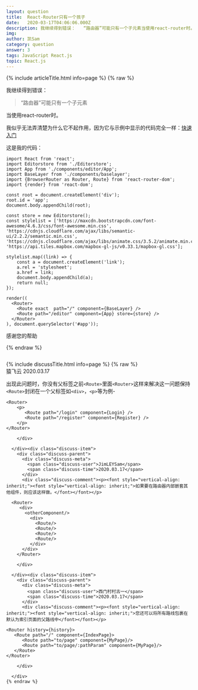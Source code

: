 ```yaml
---
layout: question
title:  React-Router只有一个孩子
date:   2020-03-17T04:06:06.000Z
description: 我继续得到错误：   “路由器”可能只有一个子元素当使用react-router时。我似乎无法弄清楚为什么它不起作用，因为它与示例中显示的...
img: 
author: 凯Sam
category: question
answer: 3
tags: JavaScript React.js
topic: React.js
---
```

<div class="article-root">
  <div class="article">
    {% include articleTitle.html info=page %}
    {% raw %}
    <div class="article-content"><p><font style="vertical-align: inherit;"><font style="vertical-align: inherit;">我继续得到错误： </font></font></p>

<blockquote>
  <p><font style="vertical-align: inherit;"><font style="vertical-align: inherit;">“路由器”可能只有一个子元素</font></font></p>
</blockquote>

<p><font style="vertical-align: inherit;"><font style="vertical-align: inherit;">当使用react-router时。</font></font></p>

<p><font style="vertical-align: inherit;"><font style="vertical-align: inherit;">我似乎无法弄清楚为什么它不起作用，因为它与示例中显示的代码完全一样：</font></font><a href="https://reacttraining.com/react-router/web/guides/quick-start" rel="nofollow noreferrer"><font style="vertical-align: inherit;"><font style="vertical-align: inherit;">快速入门</font></font></a> </p>

<p><font style="vertical-align: inherit;"><font style="vertical-align: inherit;">这是我的代码：</font></font></p>

<pre><code>import React from 'react';<font></font>
import Editorstore from './Editorstore';<font></font>
import App from './components/editor/App';<font></font>
import BaseLayer from './components/baselayer';<font></font>
import {BrowserRouter as Router, Route} from 'react-router-dom';<font></font>
import {render} from 'react-dom';<font></font>
<font></font>
const root = document.createElement('div');<font></font>
root.id = 'app';<font></font>
document.body.appendChild(root);<font></font>
<font></font>
const store = new Editorstore();<font></font>
const stylelist = ['https://maxcdn.bootstrapcdn.com/font-awesome/4.6.3/css/font-awesome.min.css', 'https://cdnjs.cloudflare.com/ajax/libs/semantic-ui/2.2.2/semantic.min.css', 'https://cdnjs.cloudflare.com/ajax/libs/animate.css/3.5.2/animate.min.css', 'https://api.tiles.mapbox.com/mapbox-gl-js/v0.33.1/mapbox-gl.css'];<font></font>
<font></font>
stylelist.map((link) =&gt; {<font></font>
    const a = document.createElement('link');<font></font>
    a.rel = 'stylesheet';<font></font>
    a.href = link;<font></font>
    document.body.appendChild(a);<font></font>
    return null;<font></font>
});<font></font>
<font></font>
render((<font></font>
  &lt;Router&gt;<font></font>
    &lt;Route exact  path="/" component={BaseLayer} /&gt;<font></font>
    &lt;Route path="/editor" component={App} store={store} /&gt;<font></font>
  &lt;/Router&gt;<font></font>
), document.querySelector('#app'));<font></font>
</code></pre>

<p><font style="vertical-align: inherit;"><font style="vertical-align: inherit;">感谢您的帮助</font></font></p></div>
    {% endraw %}
  </div>
  <p style="height: 0;width:0;overflow: hidden;"> 第1867篇《React-Router只有一个孩子》来自Winter(https://github.com/aiyld/aiyld.github.io)的站点</p>
  <div class="discuss-wrapper">
    {% include discussTitle.html info=page %}
    {% raw %}
    <div class="discuss-item">
        <div class="discuss-parent">
          <div class="discuss-meta">
            <span class="discuss-user">猿飞云</span>
            <span class="discuss-time">2020.03.17</span>
          </div>
          <div class="discuss-comment"><p><font style="vertical-align: inherit;"><font style="vertical-align: inherit;">出现此问题时，你没有父标签之前</font></font><code>&lt;Route&gt;</code><font style="vertical-align: inherit;"><font style="vertical-align: inherit;">里面</font></font><code>&lt;Router&gt;</code><font style="vertical-align: inherit;"><font style="vertical-align: inherit;">这样来解决这一问题保持</font></font><code>&lt;Route&gt;</code><font style="vertical-align: inherit;"><font style="vertical-align: inherit;">封闭在一个父标签如</font></font><code>&lt;div&gt;</code><font style="vertical-align: inherit;"><font style="vertical-align: inherit;">，</font></font><code>&lt;p&gt;</code><font style="vertical-align: inherit;"><font style="vertical-align: inherit;">等为例-</font></font></p>

<pre><code>&lt;Router&gt;<font></font>
    &lt;p&gt;<font></font>
       &lt;Route path="/login" component={Login} /&gt;<font></font>
       &lt;Route path="/register" component={Register} /&gt;<font></font>
    &lt;/p&gt;<font></font>
&lt;/Router&gt;<font></font>
</code></pre></div>
        </div>
        
      </div><div class="discuss-item">
        <div class="discuss-parent">
          <div class="discuss-meta">
            <span class="discuss-user">JimLEYSam</span>
            <span class="discuss-time">2020.03.17</span>
          </div>
          <div class="discuss-comment"><p><font style="vertical-align: inherit;"><font style="vertical-align: inherit;">如果要在路由器内部嵌套其他组件，则应该这样做。</font></font></p>

<pre><code>  &lt;Router&gt;<font></font>
     &lt;div&gt;<font></font>
       &lt;otherComponent/&gt;<font></font>
         &lt;div&gt;<font></font>
           &lt;Route/&gt;  <font></font>
           &lt;Route/&gt;<font></font>
           &lt;Route/&gt;<font></font>
           &lt;Route/&gt;<font></font>
         &lt;/div&gt;<font></font>
      &lt;/div&gt;<font></font>
    &lt;/Router&gt;<font></font>
</code></pre></div>
        </div>
        
      </div><div class="discuss-item">
        <div class="discuss-parent">
          <div class="discuss-meta">
            <span class="discuss-user">西门村村古一</span>
            <span class="discuss-time">2020.03.17</span>
          </div>
          <div class="discuss-comment"><p><font style="vertical-align: inherit;"><font style="vertical-align: inherit;">您还可以将所有路线包裹在默认为索引页面的父路线中</font></font></p>

<pre><code>&lt;Router history={history}&gt;    <font></font>
   &lt;Route path="/" component={IndexPage}&gt;<font></font>
      &lt;Route path="to/page" component={MyPage}/&gt;<font></font>
      &lt;Route path="to/page/:pathParam" component={MyPage}/&gt;<font></font>
   &lt;/Route&gt;    <font></font>
&lt;/Router&gt;<font></font>
</code></pre></div>
        </div>
        
      </div>
    {% endraw %}
  </div>
<div>
